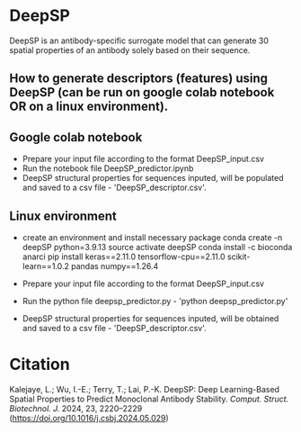 # DeepSP
DeepSP is an antibody-specific surrogate model that can generate 30 spatial properties of an antibody solely based on their sequence.

## How to generate descriptors (features) using DeepSP (can be run on google colab notebook OR on a linux environment).

## Google colab notebook
- Prepare your input file according to the format DeepSP_input.csv
- Run the notebook file DeepSP_predictor.ipynb
- DeepSP structural properties for sequences inputed, will be populated and saved to a csv file - 'DeepSP_descriptor.csv'.

## Linux environment 
- create an environment and install necessary package
	conda create -n deepSP python=3.9.13
	source activate deepSP
	conda install -c bioconda anarci
	pip install keras==2.11.0 tensorflow-cpu==2.11.0 scikit-learn==1.0.2 pandas numpy==1.26.4

- Prepare your input file according to the format DeepSP_input.csv
- Run the python file deepsp_predictor.py - 'python deepsp_predictor.py'
- DeepSP structural properties for sequences inputed, will be obtained and saved to a csv file - 'DeepSP_descriptor.csv'.


# Citation

Kalejaye, L.; Wu, I.-E.; Terry, T.; Lai, P.-K. DeepSP: Deep Learning-Based Spatial Properties to Predict Monoclonal Antibody Stability. *Comput. Struct. Biotechnol. J.* 2024, 23, 2220–2229 (https://doi.org/10.1016/j.csbj.2024.05.029)